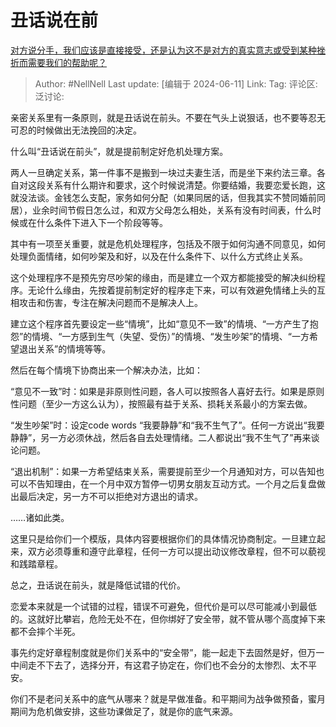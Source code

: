 # 丑话说在前
[对方说分手，我们应该是直接接受，还是认为这不是对方的真实意志或受到某种挫折而需要我们的帮助呢？](https://www.zhihu.com/question/658549998/answer/3526553062)

> Author: #NellNell
> Last update: [编辑于 2024-06-11]
> Link:
> Tag: 
> 评论区:
> 泛讨论:

亲密关系里有一条原则，就是丑话说在前头。不要在气头上说狠话，也不要等忍无可忍的时候做出无法挽回的决定。

什么叫“丑话说在前头”，就是提前制定好危机处理方案。

两人一旦确定关系，第一件事不是搬到一块过夫妻生活，而是坐下来约法三章。各自对这段关系有什么期许和要求，这个时候说清楚。你要结婚，我要恋爱长跑，这就没法谈。金钱怎么支配，家务如何分配（如果同居的话，但我其实不赞同婚前同居），业余时间节假日怎么过，和双方父母怎么相处，关系有没有时间表，什么时候或在什么条件下进入下一个阶段等等。

其中有一项至关重要，就是危机处理程序，包括及不限于如何沟通不同意见，如何处理负面情绪，如何吵架及和好，以及在什么条件下、以什么方式终止关系。

这个处理程序不是预先穷尽吵架的缘由，而是建立一个双方都能接受的解决纠纷程序。无论什么缘由，先按着提前制定好的程序走下来，可以有效避免情绪上头的互相攻击和伤害，专注在解决问题而不是解决人上。

建立这个程序首先要设定一些“情境”，比如“意见不一致”的情境、“一方产生了抱怨”的情境、“一方感到生气（失望、受伤）”的情境、“发生吵架”的情境、“一方希望退出关系”的情境等等。

然后在每个情境下协商出来一个解决办法，比如：

“意见不一致”时：如果是非原则性问题，各人可以按照各人喜好去行。如果是原则性问题（至少一方这么认为），按照最有益于关系、损耗关系最小的方案去做。

“发生吵架”时：设定code words “我要静静”和“我不生气了”。任何一方说出“我要静静”，另一方必须休战，然后各自去处理情绪。二人都说出“我不生气了”再来谈论问题。

“退出机制”：如果一方希望结束关系，需要提前至少一个月通知对方，可以告知也可以不告知理由，在一个月中双方暂停一切男女朋友互动方式。一个月之后复盘做出最后决定，另一方不可以拒绝对方退出的请求。

……诸如此类。

这里只是给你们一个模版，具体内容要根据你们的具体情况协商制定。一旦建立起来，双方必须尊重和遵守此章程，任何一方可以提出动议修改章程，但不可以藐视和践踏章程。

总之，丑话说在前头，就是降低试错的代价。

恋爱本来就是一个试错的过程，错误不可避免，但代价是可以尽可能减小到最低的。这就好比攀岩，危险无处不在，但你绑好了安全带，就不管从哪个高度掉下来都不会摔个半死。

事先约定好章程制度就是你们关系中的“安全带”，能一起走下去固然是好，但万一中间走不下去了，选择分开，有这君子协定在，你们也不会分的太惨烈、太不平安。

你们不是老问关系中的底气从哪来？就是早做准备。和平期间为战争做预备，蜜月期间为危机做安排，这些功课做足了，就是你的底气来源。